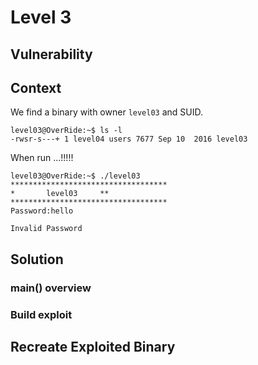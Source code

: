 # Level 3

## Vulnerability



## Context

We find a binary with owner ```level03``` and SUID.
```
level03@OverRide:~$ ls -l
-rwsr-s---+ 1 level04 users 7677 Sep 10  2016 level03
```

When run ...!!!!!
```
level03@OverRide:~$ ./level03
***********************************
*		level03		**
***********************************
Password:hello

Invalid Password
```

## Solution


### main() overview

### Build exploit



## Recreate Exploited Binary


